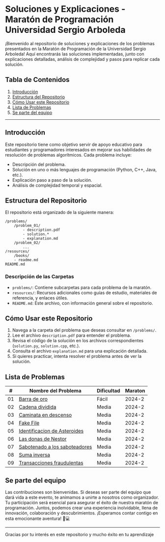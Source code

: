 # Soluciones y Explicaciones - Maratón de Programación Universidad Sergio Arboleda

¡Bienvenido al repositorio de soluciones y explicaciones de los problemas presentados en la Maratón de Programación de la Universidad Sergio Arboleda! Aquí encontrarás las soluciones implementadas, junto con explicaciones detalladas, análisis de complejidad y pasos para replicar cada solución.

## Tabla de Contenidos

1. [Introducción](#introducción)
2. [Estructura del Repositorio](#estructura-del-repositorio)
3. [Cómo Usar este Repositorio](#cómo-usar-este-repositorio)
4. [Lista de Problemas](#lista-de-problemas)
5. [Se parte del equipo](#Se-parte-del-equipo)

---

## Introducción

Este repositorio tiene como objetivo servir de apoyo educativo para estudiantes y programadores interesados en mejorar sus habilidades de resolución de problemas algorítmicos. Cada problema incluye:

- Descripción del problema.
- Solución en uno o más lenguajes de programación (Python, C++, Java, etc.).
- Explicación paso a paso de la solución.
- Análisis de complejidad temporal y espacial.

## Estructura del Repositorio

El repositorio está organizado de la siguiente manera:

```
/problems/
    /problem_01/
        - description.pdf
        - solution.*
        - explanation.md
    /problem_02/
        ...
/resources/
    /books/
    - readme.md
README.md
```

### Descripción de las Carpetas

- `problems/`: Contiene subcarpetas para cada problema de la maratón.
- `resources/`: Recursos adicionales como guías de estudio, materiales de referencia, y enlaces útiles.
- `README.md`: Este archivo, con información general sobre el repositorio.

## Cómo Usar este Repositorio

1. Navega a la carpeta del problema que deseas consultar en `/problems/`.
2. Lee el archivo `description.pdf` para entender el problema.
3. Revisa el código de la solución en los archivos correspondientes (`solution.py`, `solution.cpp`, etc.).
4. Consulta el archivo `explanation.md` para una explicación detallada.
5. Si quieres practicar, intenta resolver el problema antes de ver la solución.

## Lista de Problemas

| #   | Nombre del Problema                   | Dificultad |  Maraton 
|-----|---------------------------------------|------------|-----------|
| 01  | [Barra de oro](Problems/Barra%20de%20Oro/) | Fácil      | 2024-2|
| 02  | [Cadena dividida](Problems/Cadena%20Dividida/) | Media     | 2024-2|
| 03  | [Caminata en descenso](Problems/Caminata%20en%20Descenso/) | Media     | 2024-2|
| 04  | [Fake File](Problems/Fake%20File/) | Media     | 2024-2|
| 05  | [Identificacion de Asteroides](Problems/Identificación%20de%20Asteroides/) | Media     | 2024-2|
| 06  | [Las donas de Nestor](Problems/Las%20Donas%20de%20Nestor/) | Media     | 2024-2|
| 07  | [Sabotenado a los saboteadores](Problems/Saboteando%20a%20los%20saboteadores/) | Media     | 2024-2|
| 08  | [Suma inversa](Problems/Suma%20inversa/) | Media     | 2024-2|
| 09  | [Transacciones fraudulentas](Problems/Transacciones%20Fraudulentas/) | Media     | 2024-2|

## Se parte del equipo

Las contribuciones son bienvenidas. Si deseas ser parte del equipo que dará vida a este evento, te animamos a unirte a nosotros como organizador. Tu participación será esencial para asegurar el éxito de nuestra maratón de programación. Juntos, podemos crear una experiencia inolvidable, llena de innovación, colaboración y descubrimientos. ¡Esperamos contar contigo en esta emocionante aventura! 🚀💻

---

Gracias por tu interés en este repositorio y mucho éxito en tu aprendizaje
